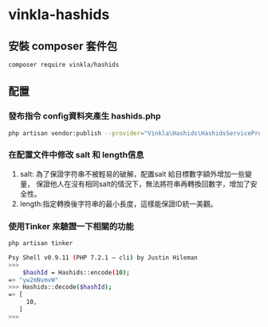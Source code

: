 # vinkla-hashids

## 安裝 composer 套件包

```bash
composer require vinkla/hashids
```

## 配置

### 發布指令 config資料夾產生 hashids.php

```bash
php artisan vendor:publish --provider="Vinkla\Hashids\HashidsServiceProvider"
```

### 在配置文件中修改 salt 和 length信息
1. salt: 為了保證字符串不被輕易的破解，配置salt 給目標數字額外增加一些變量，
  保證他人在沒有相同salt的情況下，無法將符串再轉換回數字，增加了安全性。
2. length:指定轉換後字符串的最小長度，這樣能保證ID統一美觀。

### 使用Tinker 來驗證一下相關的功能
```bash
php artisan tinker
```
```bash
Psy Shell v0.9.11 (PHP 7.2.1 — cli) by Justin Hileman
>>>
    $hashId = Hashids::encode(10);
=> "yw2mNvmvW"
>>> Hashids::decode($hashId);
=> [
     10,
   ]
>>>
```
